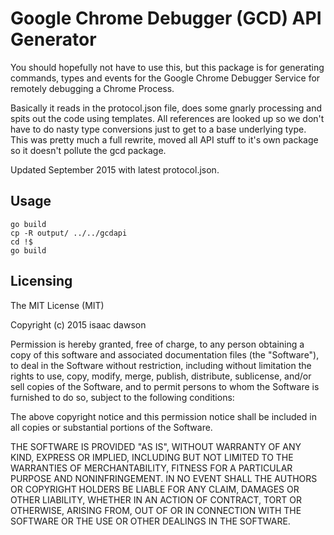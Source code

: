 # Google Chrome Debugger (GCD) API Generator
You should hopefully not have to use this, but this package is for generating commands, types and events for the Google Chrome Debugger Service for remotely debugging a Chrome Process.

Basically it reads in the protocol.json file, does some gnarly processing and spits out the code using templates. All references are looked up so we don't have to do nasty type conversions just to get to a base underlying type. This was pretty much a full rewrite, moved all API stuff to it's own package so it doesn't pollute the gcd package.

Updated September 2015 with latest protocol.json.
## Usage
```
go build
cp -R output/ ../../gcdapi
cd !$
go build
```

## Licensing
The MIT License (MIT)

Copyright (c) 2015 isaac dawson

Permission is hereby granted, free of charge, to any person obtaining a copy
of this software and associated documentation files (the "Software"), to deal
in the Software without restriction, including without limitation the rights
to use, copy, modify, merge, publish, distribute, sublicense, and/or sell
copies of the Software, and to permit persons to whom the Software is
furnished to do so, subject to the following conditions:

The above copyright notice and this permission notice shall be included in
all copies or substantial portions of the Software.

THE SOFTWARE IS PROVIDED "AS IS", WITHOUT WARRANTY OF ANY KIND, EXPRESS OR
IMPLIED, INCLUDING BUT NOT LIMITED TO THE WARRANTIES OF MERCHANTABILITY,
FITNESS FOR A PARTICULAR PURPOSE AND NONINFRINGEMENT. IN NO EVENT SHALL THE
AUTHORS OR COPYRIGHT HOLDERS BE LIABLE FOR ANY CLAIM, DAMAGES OR OTHER
LIABILITY, WHETHER IN AN ACTION OF CONTRACT, TORT OR OTHERWISE, ARISING FROM,
OUT OF OR IN CONNECTION WITH THE SOFTWARE OR THE USE OR OTHER DEALINGS IN
THE SOFTWARE.
